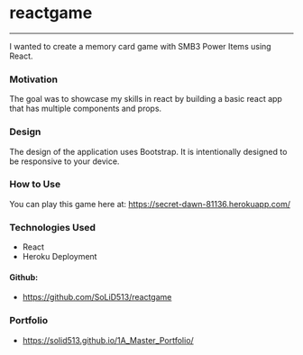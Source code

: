 # reactgame

***
I wanted to create a memory card game with SMB3 Power Items using React. 

### Motivation

The goal was to showcase my skills in react by building a basic react app that has multiple components and props. 

### Design

The design of the application uses Bootstrap. It is intentionally designed to be responsive to your device.

### How to Use

You can play this game here at: https://secret-dawn-81136.herokuapp.com/



### Technologies Used 
* React
* Heroku Deployment 


#### Github:
*  https://github.com/SoLiD513/reactgame

### Portfolio
* https://solid513.github.io/1A_Master_Portfolio/